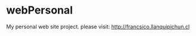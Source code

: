webPersonal
===========

My personal web site project.
please visit:
 http://francsico.llanquipichun.cl
